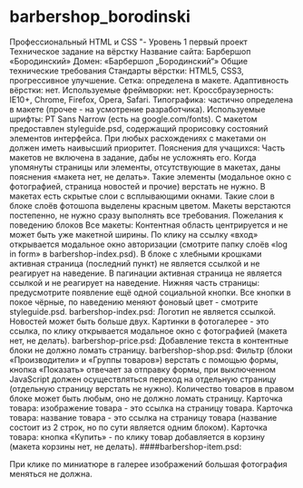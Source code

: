 # barbershop_borodinski
Профессиональный HTML и CSS "- Уровень 1 первый проект
Техническое задание на вёрстку
Название сайта: Барбершоп «Бородинский»
Домен: «Барбершоп „Бородинский“»
Общие технические требования
Стандарты вёрстки: HTML5, CSS3, прогрессивное улучшение.
Сетка: определена в макете.
Адаптивность вёрстки: нет.
Используемые фреймворки: нет.
Кроссбраузерность: IE10+, Chrome, Firefox, Opera, Safari.
Типографика: частично определена в макете (прочее - на усмотрение разработчика).
Используемые шрифты: PT Sans Narrow (есть на google.com/fonts).
С макетом предоставлен styleguide.psd, содержащий прорисовку состояний элементов интерфейса. При любых расхождениях с макетами он должен иметь наивысший приоритет.
Пояснения для учащихся:
Часть макетов не включена в задание, дабы не усложнять его. Когда упомянуты страницы или элементы, отсутствующие в макетах, даны пояснения «макета нет, не делать». Такие элементы (модальное окно с фотографией, страница новостей и прочие) верстать не нужно.
В макетах есть скрытые слои с всплывающими окнами. Такие слои в блоке слоёв фотошопа выделены красным цветом.
Макеты верстаются постепенно, не нужно сразу выполнять все требования.
Пожелания к поведению блоков
Все макеты:
Контентная область центрируется и не может быть уже макетной ширины.
По клику на ссылку «вход» открывается модальное окно авторизации (смотрите папку слоёв «log in form» в barbershop-index.psd).
В блоке с хлебными крошками активная страница (последний пункт) не является ссылкой и не реагирует на наведение.
В пагинации активная страница не является ссылкой и не реагирует на наведение.
Нижняя часть страницы: предусмотрите появление ещё одной социальной кнопки.
Все кнопки в покое чёрные, по наведению меняют фоновый цвет - смотрите styleguide.psd.
barbershop-index.psd:
Логотип не является ссылкой.
Новостей может быть больше двух.
Картинки в фотогалерее - это ссылка, по клику открывается модальное окно с фотографией (макета нет, не делать).
barbershop-price.psd:
Добавление текста в контентные блоки не должно ломать страницу.
barbershop-shop.psd:
Фильтр (блоки «Производители» и «Группы товаров») верстать с помощью формы, кнопка «Показать» отвечает за отправку формы, при выключенном JavaScript должен осуществляться переход на отдельную страницу (отдельную страницу верстать не нужно).
Количество товаров в правом блоке может быть любым, оно не должно ломать страницу.
Карточка товара: изображение товара - это ссылка на страницу товара.
Карточка товара: название товара - это ссылка на страницу товара (название состоит из 2 строк, но по сути является одним блоком).
Карточка товара: кнопка «Купить» - по клику товар добавляется в корзину (макета корзины нет, не делать).
####barbershop-item.psd:

При клике по миниатюре в галерее изображений большая фотография меняться не должна.

